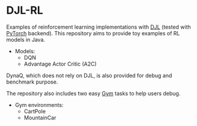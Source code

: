 DJL-RL
======
Examples of reinforcement learning implementations with [DJL](https://djl.ai/) (tested with [PyTorch](https://pytorch.org/) backend). This repository aims to provide toy examples of RL models in Java. 

 - Models:
   - DQN
   - Advantage Actor Critic (A2C)

DynaQ, which does not rely on DJL, is also provided for debug and benchmark purpose.
   
The repository also includes two easy [Gym](https://gym.openai.com/) tasks to help users debug. 

 - Gym environments:
   - CartPole
   - MountainCar

